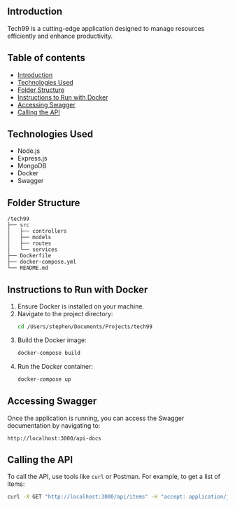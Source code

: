 ## Introduction

Tech99 is a cutting-edge application designed to manage resources efficiently and enhance productivity.

## Table of contents

- [Introduction](#introduction)
- [Technologies Used](#technologies-used)
- [Folder Structure](#folder-structure)
- [Instructions to Run with Docker](#instructions-to-run-with-docker)
- [Accessing Swagger](#accessing-swagger)
- [Calling the API](#calling-the-api)

## Technologies Used

- Node.js
- Express.js
- MongoDB
- Docker
- Swagger

## Folder Structure

```
/tech99
├── src
│   ├── controllers
│   ├── models
│   ├── routes
│   └── services
├── Dockerfile
├── docker-compose.yml
└── README.md
```

## Instructions to Run with Docker

1. Ensure Docker is installed on your machine.
2. Navigate to the project directory:
   ```sh
   cd /Users/stephen/Documents/Projects/tech99
   ```
3. Build the Docker image:
   ```sh
   docker-compose build
   ```
4. Run the Docker container:
   ```sh
   docker-compose up
   ```

## Accessing Swagger

Once the application is running, you can access the Swagger documentation by navigating to:

```
http://localhost:3000/api-docs
```

## Calling the API

To call the API, use tools like `curl` or Postman. For example, to get a list of items:

```sh
curl -X GET "http://localhost:3000/api/items" -H "accept: application/json"
```
